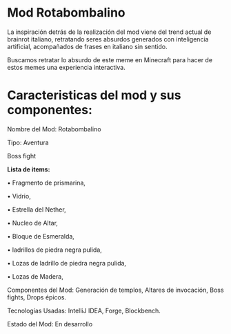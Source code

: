 # **Mod Rotabombalino** 
La inspiración detrás de la realización del mod viene del trend actual de brainrot italiano, retratando seres absurdos generados con inteligencia artificial, acompañados de frases en italiano sin sentido.

Buscamos retratar lo absurdo de este meme en Minecraft para hacer de estos memes una experiencia interactiva.

# **Caracteristicas del mod y sus componentes:**

Nombre del Mod: Rotabombalino

Tipo: Aventura

Boss fight

**Lista de items:**

• Fragmento de prismarina,

• Vidrio,

• Estrella del Nether,

• Nucleo de Altar,

• Bloque de Esmeralda,

• ladrillos de piedra negra pulida,

• Lozas de ladrillo de piedra negra pulida,

• Lozas de Madera, 



Componentes del Mod:
Generación de templos,
Altares de invocación,
Boss fights,
Drops épicos.

Tecnologías Usadas:
IntelliJ IDEA, Forge, Blockbench.

Estado del Mod:
En desarrollo
